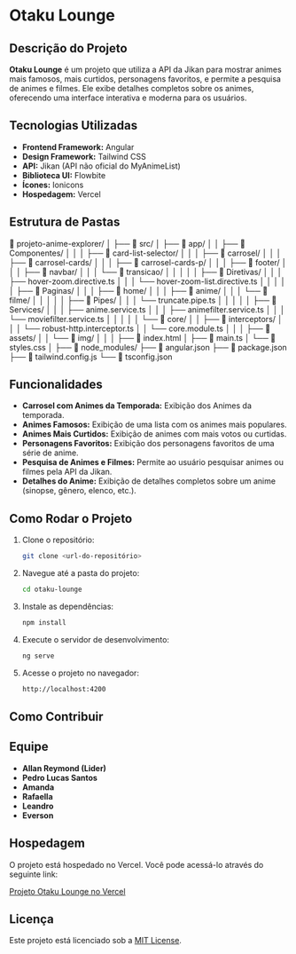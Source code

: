 # Otaku Lounge

## Descrição do Projeto
**Otaku Lounge** é um projeto que utiliza a API da Jikan para mostrar animes mais famosos, mais curtidos, personagens favoritos, e permite a pesquisa de animes e filmes. Ele exibe detalhes completos sobre os animes, oferecendo uma interface interativa e moderna para os usuários. 

## Tecnologias Utilizadas

- **Frontend Framework:** Angular
- **Design Framework:** Tailwind CSS
- **API:** Jikan (API não oficial do MyAnimeList)
- **Biblioteca UI:** Flowbite
- **Ícones:** Ionicons
- **Hospedagem:** Vercel


## Estrutura de Pastas

📁 projeto-anime-explorer/
│
├── 📁 src/
│   ├── 📁 app/
│   │   ├── 📁 Componentes/
│   │   │   ├── 📁 card-list-selector/
│   │   │   ├── 📁 carrosel/
│   │   │   ├── 📁 carrosel-cards/
│   │   │   ├── 📁 carrosel-cards-p/
│   │   │   ├── 📁 footer/
│   │   │   ├── 📁 navbar/
│   │   │   └── 📁 transicao/
│   │   │
│   │   ├── 📁 Diretivas/
│   │   │   ├── hover-zoom.directive.ts
│   │   │   └── hover-zoom-list.directive.ts
│   │   │
│   │   ├── 📁 Paginas/
│   │   │   ├── 📁 home/
│   │   │   ├── 📁 anime/
│   │   │   └── 📁 filme/
│   │   │
│   │   ├── 📁 Pipes/
│   │   │   └── truncate.pipe.ts
│   │   │
│   │   ├── 📁 Services/
│   │   │   ├── anime.service.ts
│   │   │   ├── animefilter.service.ts
│   │   │   └── moviefilter.service.ts
│   │   │
│   │   └── 📁 core/
│   │       ├── 📁 interceptors/
│   │       │   └── robust-http.interceptor.ts
│   │       └── core.module.ts
│   │
│   ├── 📁 assets/
│   │   └── 📁 img/
│   │
│   ├── 📄 index.html
│   ├── 📄 main.ts
│   └── 📄 styles.css
│
├── 📁 node_modules/
├── 📄 angular.json
├── 📄 package.json
├── 📄 tailwind.config.js
└── 📄 tsconfig.json

## Funcionalidades
- **Carrosel com Animes da Temporada:** Exibição dos Animes da temporada.
- **Animes Famosos:** Exibição de uma lista com os animes mais populares.
- **Animes Mais Curtidos:** Exibição de animes com mais votos ou curtidas.
- **Personagens Favoritos:** Exibição dos personagens favoritos de uma série de anime.
- **Pesquisa de Animes e Filmes:** Permite ao usuário pesquisar animes ou filmes pela API da Jikan.
- **Detalhes do Anime:** Exibição de detalhes completos sobre um anime (sinopse, gênero, elenco, etc.).

## Como Rodar o Projeto

1. Clone o repositório:
    ```bash
    git clone <url-do-repositório>
    ```

2. Navegue até a pasta do projeto:
    ```bash
    cd otaku-lounge
    ```

3. Instale as dependências:
    ```bash
    npm install
    ```

4. Execute o servidor de desenvolvimento:
    ```bash
    ng serve
    ```

5. Acesse o projeto no navegador:
    ```bash
    http://localhost:4200
    ```

## Como Contribuir

## Equipe
- **Allan Reymond (Lider)**
- **Pedro Lucas Santos**
- **Amanda**
- **Rafaella**
- **Leandro**
- **Everson**

## Hospedagem

O projeto está hospedado no Vercel. Você pode acessá-lo através do seguinte link:


[Projeto Otaku Lounge no Vercel](otaku-lounge.vercel.app)

## Licença
Este projeto está licenciado sob a [MIT License](LICENSE).
